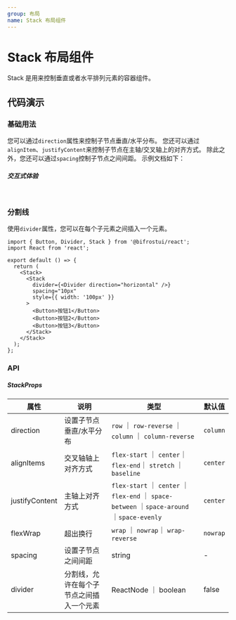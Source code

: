 ```yaml
---
group: 布局
name: Stack 布局组件
---
```


# Stack 布局组件

Stack 是用来控制垂直或者水平排列元素的容器组件。

## 代码演示

### 基础用法

您可以通过`direction`属性来控制子节点垂直/水平分布。
您还可以通过`alignItem`、`justifyContent`来控制子节点在主轴/交叉轴上的对齐方式。
除此之外，您还可以通过`spacing`控制子节点之间间距。
示例文档如下：

##### 交互式体验

<code src="./demo/StackDemo.tsx"> </code >

### 分割线

使用`divider`属性，您可以在每个子元素之间插入一个元素。

```tsx
import { Button, Divider, Stack } from '@bifrostui/react';
import React from 'react';

export default () => {
  return (
    <Stack>
      <Stack
        divider={<Divider direction="horizontal" />}
        spacing="10px"
        style={{ width: '100px' }}
      >
        <Button>按钮1</Button>
        <Button>按钮2</Button>
        <Button>按钮3</Button>
      </Stack>
    </Stack>
  );
};
```

### API

##### StackProps

| 属性           | 说明                                     | 类型                                                                                        | 默认值   |
| -------------- | ---------------------------------------- | ------------------------------------------------------------------------------------------- | -------- |
| direction      | 设置子节点垂直/水平分布                  | `row` ｜ `row-reverse` ｜ `column` ｜ `column-reverse`                                      | `column` |
| alignItems     | 交叉轴轴上对齐方式                       | `flex-start` ｜ `center`｜ `flex-end`｜ `stretch` ｜`baseline`                              | `center` |
| justifyContent | 主轴上对齐方式                           | `flex-start` ｜ `center` ｜ `flex-end` ｜ `space-between` ｜`space-around` ｜`space-evenly` | `center` |
| flexWrap       | 超出换行                                 | `wrap` ｜ `nowrap`｜ `wrap-reverse`                                                         | `nowrap` |
| spacing        | 设置子节点之间间距                       | string                                                                                      | -        |
| divider        | 分割线，允许在每个子节点之间插入一个元素 | ReactNode ｜ boolean                                                                        | false    |

